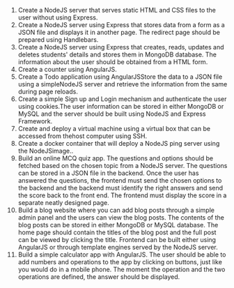 1. Create a NodeJS server that serves static HTML and CSS files to the user without using Express.
2. Create a NodeJS server using Express that stores data from a form as a JSON file and displays it in another page.
The redirect page should be prepared using Handlebars.
3. Create a NodeJS server using Express that creates, reads, updates and deletes students' details and stores them in
MongoDB database. The information about the user should be obtained from a HTML form.
4. Create a counter using AngularJS.
5. Create a Todo application using AngularJSStore the data to a JSON file using a simpleNodeJS server and retrieve the
information from the same during page reloads.
6. Create a simple Sign up and Login mechanism and authenticate the user using cookies.The user information can be
stored in either MongoDB or MySQL and the server should be built using NodeJS and Express Framework.
7. Create and deploy a virtual machine using a virtual box that can be accessed from thehost computer using SSH.
8. Create a docker container that will deploy a NodeJS ping server using the NodeJSimage..
9. Build an online MCQ quiz app. The questions and options should be fetched based on the chosen topic from a NodeJS
server. The questions can be stored in a JSON file in the backend. Once the user has answered the questions, the
frontend must send the chosen options to the backend and the backend must identify the right answers and send the
score back to the front end. The frontend must display the score in a separate neatly designed page.
10. Build a blog website where you can add blog posts through a simple admin panel and the users can view the blog
posts. The contents of the blog posts can be stored in either MongoDB or MySQL database. The home page should
contain the titles of the blog post and the full post can be viewed by clicking the title. Frontend can be built either using
AngularJS or through template engines served by the NodeJS server.
11. Build a simple calculator app with AngularJS. The user should be able to add numbers and operations to the app by
clicking on buttons, just like you would do in a mobile phone. The moment the operation and the two operations are
defined, the answer should be displayed.
